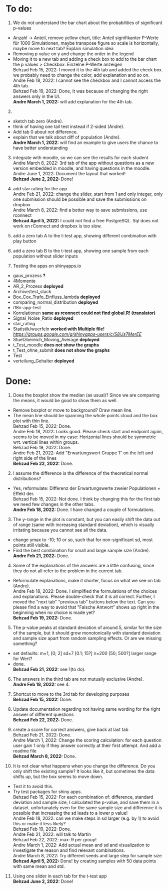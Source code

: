# To do:  

1. We do not understand the bar chart about the probabilities of significant p-values  
- Anzahl -> Anteil, remove yellow chart, title: Anteil signifikanter P-Werte für 1000 Simulationen, maybe transpose figure so scale is horizontally, maybe move to next tab? Explain simulation idea  
- Removing p value on y and change the order in the legend  
- Moving it to a new tab and adding a check box to add to the bar chart the p values > Checkbox: Einzelne P-Werte anzeigen  
Behzad Feb 15, 2022: I moved it to the 4th tab and added the check box. we probably need to change the color, add explanation and so on.  
Andre Feb 18, 2022: I cannot see the checkbox and I cannot access the 4th tab.  
Behzad Feb 19, 2022: Done, It was because of changing the right answers only in the UI.  
**Andre March 1, 2022:** will add explanation for the 4th tab.  

2. 
-	sketch tab zero (Andre).  
-	think of having one tail test instead if 2-sided (Andre).  
-	Add tab 0 about not difference.  
-	explain that we talk about diff of population (Andre).  
**Andre March 1, 2022:** will find an example to give users the chance to have better understanding  
 
3. integrate with moodle, so we can see the results for each student  
Andre March 8, 2022:  3rd tab of the app without questions as a new version embedded in moodle, and having questions in the moodle.  
Andre June 1, 2022: Document the layout that worked!  
**Behzad June 2, 2022:** Done!  

4. add star rating for the app  
Andre Feb 21, 2022:  change the slider, start from 1 and only integer, only one submission should be possible and save the submissions on dropbox  
Andre March 8, 2022: find a better way to save submissions, use rconnect    
**Behzad April 5, 2022:** I could not find a free PostgreSQL. Sql does not work on rConnect and dropbox is too slow.   

5. add a zero tab A to the t-test app, showing different combination with play button  

6. add a zero tab B to the t-test app, showing one sample from each population without slider inputs  

7. Testing the apps on shinyapps.io  

- gaus_prozess **?**
- 4Momente
- AR_2_Prozess **deployed**
- Archive/test_stack
- Box_Cox_Trafo_Einfluss_lambda **deployed**
- comparing_normal_distribution **deployed**
- i18n-app-test
- Korrelationen **same as rconnect could not find global.R! (translator)**
- Signal_Noise_Ratio **deployed**
- star_rating
- Statistik/wuerfeln **worked with Multiple file!** *https://groups.google.com/g/shinyapps-users/c/S8iJs7MerEE*
- Stuetzbereich_Moving_Average **deployed**
- t_Test_moodle **does not show the graphs**
- t_Test_ohne_submit **does not show the graphs**
- Test
- verteilung_Gehalter **deployed**

# Done:  

1.  Does the boxplot show the median (as usual)? Since we are comparing the means, it would be good to show them as well.  
- Remove boxplot or move to background? Draw mean line.  
- The mean line should be spanning the whole points cloud and the box plot with thin line.  
Behzad Feb 15, 2022: Done.  
Andre Feb 18, 2022: Looks good. Please check start and endpoint again, seems to be moved in my case: Horizontal lines should be symmetric wrt. vertical lines within groups.  
Behzad Feb 19, 2022: Done.  
Andre Feb 21, 2022:  Add "Erwartungswert Gruppe 1" on the left and right side of the lines  
**Behzad Feb 22, 2022:** Done.  

2. I assume the difference is the difference of the theoretical normal distributions?  
- Yes, reformulate: Differenz der Erwartungswerte zweier Populationen + Effekt der.  
Behzad Feb 15, 2022: Not done. I think by changing this for the first tab we need few changes in the other tabs.  
**Andre Feb 18, 2022:**  Done. I have changed a couple of formulations. 

3.  The y-range in the plot is constant, but you can easily shift the data out of range (same with increasing standard deviation), which is visually irritating because you cannot see all the data.  
- change ymax to -10; 10 or so, such that for non-significant sd, most points still visible.  
- Find the best combination for small and large sample size (Andre).  
**Andre Feb 21, 2022:**  Done. 

4.  Some of the explanations of the answers are a little confusing, since they do not all refer to the problem in the current tab.   
- Reformulate explanations, make it shorter, focus on what we see on tab (Andre).  
Andre Feb 18, 2022: Done. I simplified the formulations of the choices and explanations. Please double-check that it is all correct. Further, I moved the "next tab" "previous tab" buttons below the text. Can you please find a way to avoid that "Falsche Antwort" shows up right in the beginning when no choice is made yet?  
**Behzad Feb 19, 2022:** Done.  

5.  The p-value peaks at standard deviation of around 5, similar for the size of the sample, but it should grow monotonically with standard deviation and sample size apart from random sampling effects. Or are we missing something?  
- set defaults: m=1, [0; 2] sd=7 [0.1; 15?] n=200 [50; 500?] larger range for Wert?  
- done.  
**Behzad Feb 21, 2022:**  see 1(to do).  

6.  The answers in the third tab are not mutually exclusive (Andre).  
**Andre Feb 18, 2022:**  see 4.  

7.  Shortcut to move to the 3rd tab for developing purposes  
**Behzad Feb 15, 2022:** Done.  

8. Update documentation regarding not having same wording for the right answer of different questions  
**Behzad Feb 22, 2022:** Done.  

9. create a score for correct answers, give back at last tab  
Behzad Feb 21, 2022:  Done.  
Andre March 1, 2022: Change the scoring calculation: for each question user gain 1 only if they answer correctly at their first attempt. And add a readme file  
**Behzad March 8, 2022:**  Done.  

10. It is not clear what happens when you change the difference. Do you only shift the existing sample? It looks like it, but sometimes the data shifts up, but the box seems to move down.  
- Test it to avoid this.  
- Try test packages for shiny apps.  
Behzad Feb 15, 2022: For each combination of: difference, standard deviation and sample size, I calculated the p-value, and save them in a dataset. unfortunately even for the same sample size and difference it is possible that increasing the sd leads to a lower p value!  
Andre Feb 18, 2022:  can we make steps in sd larger (e.g. by 1) to avoid  this or make it less likely?  
Behzad Feb 19, 2022: Done.  
Andre Feb 21, 2022:  will talk to Martin  
Behzad Feb 22, 2022: max: 9 per group!  
Andre March 1, 2022:  Add actual mean and sd and visualization to investigate the reason and find relevant combinations.  
Andre March 8, 2022:  Try different seeds and large step for sample size  
**Behzad April 5, 2022:** Done! by creating samples with 50 data points with same mean and std.  

11. Using one slider in each tab for the t-test app  
**Behzad June 2, 2022:** Done!  